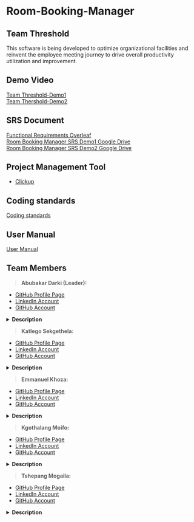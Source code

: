 # Room-Booking-Manager
## Team Threshold
This software is being developed to optimize organizational facilities and reinvent the employee meeting journey to drive overall productivity utilization and improvement. 

## Demo Video
<a href="https://drive.google.com/file/d/1CGxY2X6Tl_v756sPZwsO1dVit0Fvkuw8/view?usp=sharing">Team Threshold-Demo1</a><br>
<a href="https://drive.google.com/file/d/1Zcajocp4qBznNBAy1WEDwufw40bv3XBC/view?usp=sharing">Team Thershold-Demo2</a>
 ## SRS Document
<a href="https://www.overleaf.com/read/gjhpfhgkwpbh">Functional Requirements Overleaf</a><br>
<a href="https://drive.google.com/file/d/16A_46CrvaJnDazlCYjJsJ8I7q8vuzfLw/view?usp=sharing">Room Booking Manager SRS Demo1 Google Drive</a><br>
<a href="https://drive.google.com/file/d/1-SZB2Xm7Dtw6O9HRXJvz6u5QlFec0X2O/view?usp=sharing">Room Booking Manager SRS Demo2 Google Drive</a>
## Project Management Tool
* <a href="https://app.clickup.com/2545184/home/landing">Clickup</a>

## Coding standards
<a href="https://www.overleaf.com/read/jtvmjkckkqcq"> Coding standards </a><br>

## User Manual
<a href="https://drive.google.com/file/d/12B57r9xFVmK43lMvh8IiXfAqt-rC_vZC/view?usp=sharing"> User Manual </a><br>

## Team Members
> <b>Abubakar Darki (Leader): </b> <br>
 * <a href="https://abu-22.github.io/"> GitHub  Profile  Page</a><br>
 * <a href="https://www.linkedin.com/in/abubakar-darki-7567781a9/"> LinkedIn  Account </a><br>
 * <a href="https://github.com/Abu-22"> GitHub  Account </a><br>
 <details>
  <summary><b>Description</b></summary>
 </details>
 
> <b>Katlego Sekgethela: </b> <br>
 * <a href="https://katlegokt38.github.io/"> GitHub  Profile  Page</a><br>
 * <a href="https://www.linkedin.com/in/katlego-sekgethela-a751a31a5"> LinkedIn  Account </a><br>
 * <a href="https://github.com/Katlegokt38"> GitHub  Account </a><br>
 <details>
  <summary><b>Description</b></summary>
 </details>
 
> <b>Emmanuel Khoza: </b> <br>
 * <a href=""> GitHub  Profile  Page</a><br>
 * <a href=""> LinkedIn  Account </a><br>
 * <a href=""> GitHub  Account </a><br>
 <details>
  <summary><b>Description</b></summary>
 </details>
 
> <b>Kgothalang Moifo: </b> <br>
 * <a href="https://kg-3rd.github.io/kg-3rd.github.io./"> GitHub  Profile  Page</a><br>
 * <a href="https://www.linkedin.com/in/kgothalang-moifo-0a773b1a9"> LinkedIn  Account </a><br>
 * <a href="https://github.com/kg-3rd"> GitHub  Account </a><br>
 <details>
  <summary><b>Description</b></summary>
 </details>
 
> <b>Tshepang Mogaila: </b> <br>
 * <a href="https://teeldinho.github.io"> GitHub  Profile  Page</a><br>
 * <a href="https://www.linkedin.com/in/mr-tshepang-mogaila"> LinkedIn  Account </a><br>
 * <a href="https://github.com/teeldinho"> GitHub  Account </a><br>
 <details>
  <summary><b>Description</b></summary>
 </details>
 
